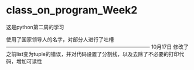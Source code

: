# class_on_program_Week2
这是python第二周的学习

使用了国家领导人的名字，对部分人进行了吐槽
————————————————————————————
10月17日
修改了之前list变为tuple的错误，并对代码设置了分割线，以及去除了不必要的打印代码，增加可读性